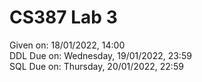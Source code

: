 # CS387 Lab 3
Given on: 18/01/2022, 14:00  
DDL Due on: Wednesday, 19/01/2022, 23:59  
SQL Due on: Thursday, 20/01/2022, 22:59
